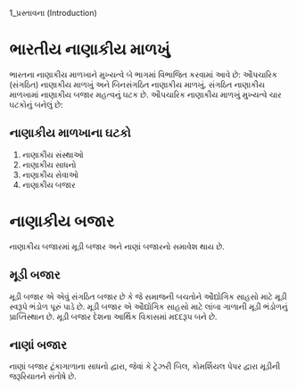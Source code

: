 1_પ્રસ્તાવના
(Introduction)

# ભારતીય નાણાકીય માળખું
ભારતના નાણાકીય માળખાને મુખ્યત્વે બે ભાગમાં વિભાજિત કરવામાં આવે છે: ઔપચારિક (સંગઠિત) નાણાકીય માળખું અને બિનસંગઠિત નાણાકીય માળખું. સંગઠિત નાણાકીય માળખામાં નાણાકીય બજાર મહત્વનું ઘટક છે. ઔપચારિક નાણાકીય માળખું મુખ્યત્વે ચાર ઘટકોનું બનેલું છે:

## નાણાકીય માળખાના ઘટકો
1.  નાણાકીય સંસ્થાઓ
2.  નાણાકીય સાધનો
3.  નાણાકીય સેવાઓ
4.  નાણાકીય બજાર

# નાણાકીય બજાર
નાણાકીય બજારમાં મૂડી બજાર અને નાણાં બજારનો સમાવેશ થાય છે.

## મૂડી બજાર
મૂડી બજાર એ એવું સંગઠિત બજાર છે કે જે સમાજની બચતોને ઔદ્યોગિક સાહસો માટે મૂડી સ્વરૂપે ભંડોળ પૂરું પાડે છે. મૂડી બજાર એ ઔદ્યોગિક સાહસો માટે લાંબા ગાળાની મૂડી ભંડોળનું પ્રાપ્તિસ્થાન છે. મૂડી બજાર દેશના આર્થિક વિકાસમાં મદદરૂપ બને છે.

## નાણાં બજાર
નાણાં બજાર ટૂંકાગાળાના સાધનો દ્વારા, જેવાં કે ટ્રેઝરી બિલ, કોમર્શિયલ પેપર દ્વારા મૂડીની જરૂરિયાતને સંતોષે છે.
